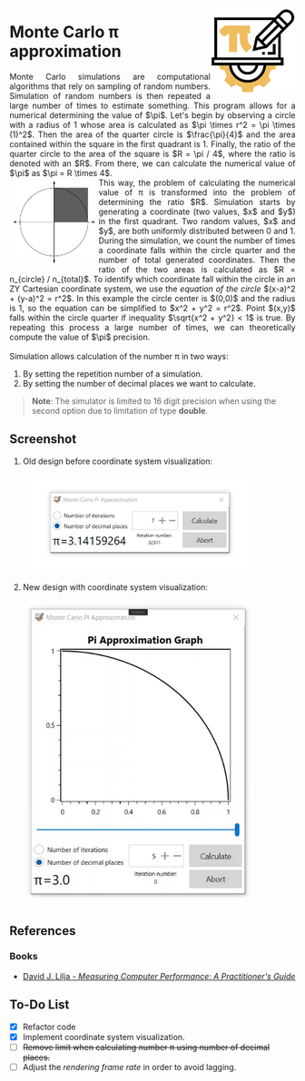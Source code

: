 <img width="150" align="right" title="PI icon" src="./resources/pi.png" alt_text="[Pi icons created by Freepik - Flaticon](https://www.flaticon.com/free-icons/mathematics_1875239)"></img>

# Monte Carlo π approximation
<p align="justify">Monte Carlo simulations are computational algorithms that rely on sampling of random numbers. Simulation of random numbers is then repeated a large number of times to estimate something. This program allows for a numerical determining the value of $\pi$. Let's begin by observing a circle with a radius of 1 whose area is calculated as $\pi \times r^2 = \pi \times (1)^2$. Then the area of the quarter circle is $\frac{\pi}{4}$ and the area contained within the square in the first quadrant is 1. Finally, the ratio of the quarter circle to the area of the square is $R = \pi / 4$, where the ratio is denoted with an $R$. From there, we can calculate the numerical value of $\pi$ as $\pi = R \times 4$.<br>
<img src="./resources/monte-carlo-circle.jpg" width="147" title="Figure used from David J. Lilja - Measuring Computer Performance: A Practitioner's Guide" align="left" hspace="5" vspace="5"> This way, the problem of calculating the numerical value of π is transformed into the problem of determining the ratio $R$. Simulation starts by generating a coordinate (two values, $x$ and $y$) in the first quadrant. Two random values, $x$ and $y$, are both uniformly distributed between 0 and 1. During the simulation, we count the number of times a coordinate falls within the circle quarter and the number of total generated coordinates. Then the ratio of the two areas is calculated as $R = n_{circle} / n_{total}$. To identify which coordinate fall within the circle in an ZY Cartesian coordinate system, we use the <i>equation of the circle</i> $(x-a)^2 + (y-a)^2 = r^2$. In this example the circle center is $(0,0)$ and the radius is 1, so the equation can be simplified to $x^2 + y^2 = r^2$. Point $(x,y)$ falls within the circle quarter if inequality $\sqrt{x^2 + y^2} < 1$ is true. By repeating this process a large number of times, we can theoretically compute the value of $\pi$ precision. <br><br>
Simulation allows calculation of the number π in two ways:
<ol>
  <li>By setting the repetition number of a simulation.</li>
  <li>By setting the number of decimal places we want to calculate.</li>
</ol> 
</p>

> **Note**: The simulator is limited to 16 digit precision when using the second option due to limitation of type **double**.

## Screenshot
<ol>
  <li>Old design before coordinate system visualization:
  <p><img width="400" src="./resources/screenshot.jpg?raw=true" align="centar" hspace="5" vspace="5"/></p></li>
  <li>New design with coordinate system visualization:
  <p><img src="./resources/pi-generator.gif?raw=true" width="400" title="Pi approx." align="centar" hspace="5" vspace="5"/></p></li>
</ol>

## References
### Books
<ul>
  <li><p align="justify"><a href="https://www.amazon.com/Measuring-Computer-Performance-Practitioners-Guide/dp/0521646707">David J. Lilja - <i>Measuring Computer Performance: A Practitioner's Guide</i></p></a></li>
</ul>

## To-Do List
- [x] Refactor code
- [x] Implement coordinate system visualization.
- [ ] ~~Remove limit when calculating number π using number of decimal places.~~
- [ ] Adjust the *rendering frame rate* in order to avoid lagging.